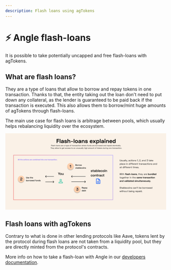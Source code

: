 ```yaml
---
description: Flash loans using agTokens
---
```


# ⚡️ Angle flash-loans

It is possible to take potentially uncapped and free flash-loans with agTokens.

## What are flash loans?

They are a type of loans that allow to borrow and repay tokens in one transaction. Thanks to that, the entity taking out the loan don't need to put down any collateral, as the lender is guaranteed to be paid back if the transaction is executed. This also allows them to borrow/mint huge amounts of agTokens through flash-loans.

The main use case for flash loans is arbitrage between pools, which usually helps rebalancing liquidity over the ecosystem.

![Flash loans explained](../.gitbook/assets/Flash-loans.png)

## Flash loans with agTokens

Contrary to what is done in other lending protocols like Aave, tokens lent by the protocol during flash loans are not taken from a liquidity pool, but they are directly minted from the protocol's contracts.

More info on how to take a flash-loan with Angle in our [developers documentation](https://developers.angle.money/overview/guides/flashloans).
